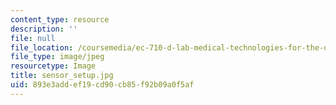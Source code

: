 ```yaml
---
content_type: resource
description: ''
file: null
file_location: /coursemedia/ec-710-d-lab-medical-technologies-for-the-developing-world-spring-2010/893e3addef19cd90cb85f92b09a0f5af_sensor_setup.jpg
file_type: image/jpeg
resourcetype: Image
title: sensor_setup.jpg
uid: 893e3add-ef19-cd90-cb85-f92b09a0f5af
---
```

